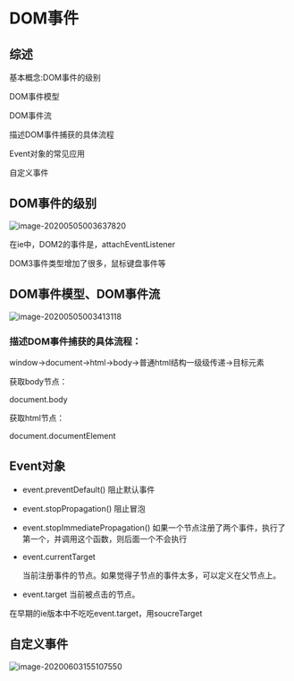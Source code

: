 # DOM事件



## 综述

基本概念:DOM事件的级别

DOM事件模型

DOM事件流

描述DOM事件捕获的具体流程

Event对象的常见应用

自定义事件



## DOM事件的级别

![image-20200505003637820](http://image.lanbling.com/md/image-20200505003413118.png)

在ie中，DOM2的事件是，attachEventListener

DOM3事件类型增加了很多，鼠标键盘事件等



## DOM事件模型、DOM事件流

![image-20200505003413118](http://image.lanbling.com/md/image-20200505003637820.png)

### 描述DOM事件捕获的具体流程：

window->document->html->body->普通html结构一级级传递->目标元素

获取body节点：

document.body

获取html节点：

document.documentElement



## Event对象

- event.preventDefault()
  阻止默认事件

- event.stopPropagation()
  阻止冒泡

- event.stopImmediatePropagation()
  如果一个节点注册了两个事件，执行了第一个，并调用这个函数，则后面一个不会执行

- event.currentTarget

  当前注册事件的节点。如果觉得子节点的事件太多，可以定义在父节点上。

- event.target
  当前被点击的节点。

在早期的ie版本中不吃吃event.target，用soucreTarget



## 自定义事件

![image-20200603155107550](http://image.lanbling.com/image-20200603155107550.png)

